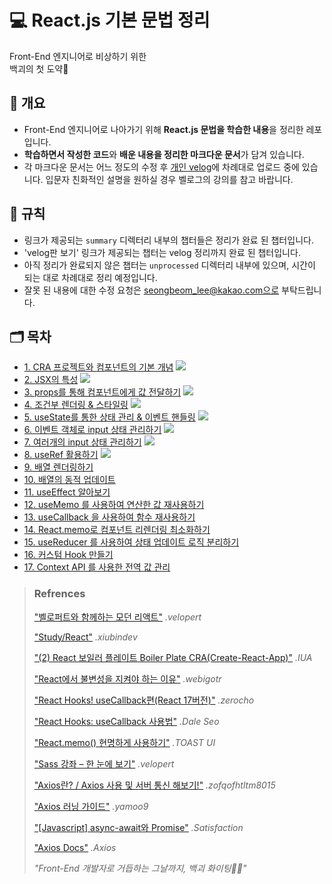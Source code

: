 # 💻 React.js 기본 문법 정리

Front-End 엔지니어로 비상하기 위한 <br> 백괴의 첫 도약🐤

## 📃 개요

- Front-End 엔지니어로 나아가기 위해 **React.js 문법을 학습한 내용**을 정리한 레포입니다.
- **학습하면서 작성한 코드**와 **배운 내용을 정리한 마크다운 문서**가 담겨 있습니다.
- 각 마크다운 문서는 어느 정도의 수정 후 <a href="https://velog.io/@uncyclocity">개인 velog</a>에 차례대로 업로드 중에 있습니다. 입문자 친화적인 설명을 원하실 경우 벨로그의 강의를 참고 바랍니다.

## 📔 규칙

- 링크가 제공되는 `summary` 디렉터리 내부의 챕터들은 정리가 완료 된 챕터입니다.
- 'velog판 보기' 링크가 제공되는 챕터는 velog 정리까지 완료 된 챕터입니다.
- 아직 정리가 완료되지 않은 챕터는 `unprocessed` 디렉터리 내부에 있으며, 시간이 되는 대로 차례대로 정리 예정입니다.
- 잘못 된 내용에 대한 수정 요청은 seongbeom_lee@kakao.com으로 부탁드립니다.

## 🗂 목차

- <a href="https://github.com/uncyclocity/study_react/tree/main/summary/cp1">1. CRA 프로젝트와 컴포넌트의 기본 개념</a> <a href="https://velog.io/@uncyclocity/React-1.-CRA-프로젝트-생성-컴포넌트의-기본-개념"><img src="https://img.shields.io/badge/Velog에서 보기-4FC08D?style=flat-square&logo=vimeo&logoColor=white"/></a>
- <a href="https://github.com/uncyclocity/study_react/tree/main/summary/cp2">2. JSX의 특성</a> <a href="https://velog.io/@uncyclocity/2.-JSX에-대한-특성"><img src="https://img.shields.io/badge/Velog에서 보기-4FC08D?style=flat-square&logo=vimeo&logoColor=white"/></a>
- <a href="https://github.com/uncyclocity/study_react/tree/main/summary/cp3">3. props를 통해 컴포넌트에게 값 전달하기</a> <a href="https://velog.io/@uncyclocity/React-3.-props를-통해-컴포넌트에-값-전달하기"><img src="https://img.shields.io/badge/Velog에서 보기-4FC08D?style=flat-square&logo=vimeo&logoColor=white"/></a>
- <a href="https://github.com/uncyclocity/study_react/tree/main/summary/cp4">4. 조건부 렌더링 & 스타일링</a> <a href="https://velog.io/@uncyclocity/4.-연산자를-이용한-조건부-렌더링"><img src="https://img.shields.io/badge/Velog에서 보기-4FC08D?style=flat-square&logo=vimeo&logoColor=white"/></a>
- <a href="https://github.com/uncyclocity/study_react/tree/main/summary/cp5">5. useState를 통한 상태 관리 & 이벤트 핸들링</a> <a href="https://velog.io/@uncyclocity/React-5.-useState-Hook을-통한-상태-관리"><img src="https://img.shields.io/badge/Velog에서 보기-4FC08D?style=flat-square&logo=vimeo&logoColor=white"/></a>
- <a href="https://github.com/uncyclocity/study_react/tree/main/summary/cp6">6. 이벤트 객체로 input 상태 관리하기</a> <a href="https://velog.io/@uncyclocity/React-6.-이벤트-객체와-useState를-통해-input-상태-관리하기"><img src="https://img.shields.io/badge/Velog에서 보기-4FC08D?style=flat-square&logo=vimeo&logoColor=white"/></a>
- <a href="https://github.com/uncyclocity/study_react/tree/main/summary/cp7">7. 여러개의 input 상태 관리하기</a> <a href="https://velog.io/@uncyclocity/React-6.-이벤트-객체와-useState를-통해-input-상태-관리하기"><img src="https://img.shields.io/badge/Velog에서 보기-4FC08D?style=flat-square&logo=vimeo&logoColor=white"/></a>
- <a href="https://github.com/uncyclocity/study_react/tree/main/summary/cp8">8. useRef 활용하기</a> <a href="https://velog.io/@uncyclocity/React-React-함수형-컴포넌트에서-ref-활용하기"><img src="https://img.shields.io/badge/Velog에서 보기-4FC08D?style=flat-square&logo=vimeo&logoColor=white"/></a>
- <a href="https://github.com/uncyclocity/study_react/tree/main/summary/cp9">9. 배열 렌더링하기</a>
- <a href="https://github.com/uncyclocity/study_react/tree/main/summary/cp10">10. 배열의 동적 업데이트</a>
- <a href="https://github.com/uncyclocity/study_react/tree/main/summary/cp11">11. useEffect 알아보기</a>
- <a href="https://github.com/uncyclocity/study_react/tree/main/summary/cp12">12. useMemo 를 사용하여 연산한 값 재사용하기</a>
- <a href="https://github.com/uncyclocity/study_react/tree/main/summary/cp13">13. useCallback 을 사용하여 함수 재사용하기</a>
- <a href="https://github.com/uncyclocity/study_react/tree/main/summary/cp14">14. React.memo로 컴포넌트 리렌더링 최소화하기</a>
- <a href="https://github.com/uncyclocity/study_react/tree/main/summary/cp15">15. useReducer 를 사용하여 상태 업데이트 로직 분리하기</a>
- <a href="https://github.com/uncyclocity/study_react/tree/main/summary/cp16">16. 커스텀 Hook 만들기</a>
- <a href="https://github.com/uncyclocity/study_react/tree/main/summary/cp17">17. Context API 를 사용한 전역 값 관리</a>

> ### Refrences
>
> <a href="https://react.vlpt.us/">"벨로퍼트와 함께하는 모던 리액트"</a> _.velopert_
>
> <a href="https://xiubindev.tistory.com/category/Study/React">"Study/React"</a> _.xiubindev_
>
> <a href="https://velog.io/@lua_aw/201105-2-React-보일러플레이트-CRACreate-React-App">"(2) React 보일러 플레이트 Boiler Plate CRA(Create-React-App)"</a> _.IUA_
>
> <a href="https://webigotr.tistory.com/293">"React에서 불변성을 지켜야 하는 이유"</a> _.webigotr_
>
> <a href="https://www.zerocho.com/category/React/post/5f98e0ba1d7a110004463b7e">"React Hooks! useCallback편(React 17버전)"</a> _.zerocho_
>
> <a href="https://www.daleseo.com/react-hooks-use-callback/">"React Hooks: useCallback 사용법"</a> _.Dale Seo_
>
> <a href="https://ui.toast.com/weekly-pick/ko_20190731">"React.memo() 현명하게 사용하기"</a> _.TOAST UI_
>
> <a href="https://velopert.com/1712">"Sass 강좌 – 한 눈에 보기"</a> _.velopert_
>
> <a href="https://velog.io/@zofqofhtltm8015/Axios-사용법-서버-통신-해보기">"Axios란? / Axios 사용 및 서버 통신 해보기!"</a> _.zofqofhtltm8015_
>
> <a href="https://이듬.run/axios/guide/">"Axios 러닝 가이드"</a> _.yamoo9_
>
> <a href="https://satisfactoryplace.tistory.com/84">"[Javascript] async-await와 Promise"</a> _.Satisfaction_
>
> <a href="https://axios-http.com/">"Axios Docs"</a> _.Axios_
>
> _"Front-End 개발자로 거듭하는 그날까지, 백괴 화이팅💪🔥"_
